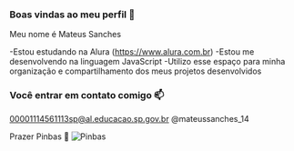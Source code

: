 ### Boas vindas ao meu perfil 💙

Meu nome é Mateus Sanches

-Estou estudando na Alura (https://www.alura.com.br)
-Estou me desenvolvendo na linguagem JavaScript
-Utilizo esse espaço para minha organização e compartilhamento dos meus projetos desenvolvidos

### Você entrar em contato comigo 📫

00001114561113sp@al.educacao.sp.gov.br
@mateussanches_14

Prazer Pinbas 🤍
![Pinbas](https://github.com/user-attachments/assets/d87c4248-dc65-496c-a1a4-74412ad02bc7)

